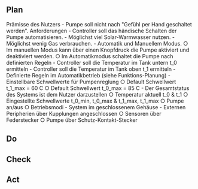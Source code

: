 ## Plan 
Prämisse des Nutzers
	- Pumpe soll nicht nach "Gefühl per Hand geschaltet werden".
Anforderungen
	- Controller soll das händische Schalten der Pumpe automatisieren.
	- Möglichst viel Solar-Warmwasser nutzen.
	- Möglichst wenig Gas verbrauchen.
	- Automatik und Manuellem Modus. 
		○ Im manuellen Modus kann über einen Knopfdruck die Pumpe aktiviert und deaktiviert werden.
		○ Im Automatikmodus schaltet die Pumpe nach definierten Regeln
	- Controller soll die Temperatur im Tank untern t_0 ermitteln
	- Controller soll die Temperatur im Tank oben t_1 ermitteln
	- Definierte Regeln im Automatikbetrieb (siehe Funktions-Planung)
	- Einstellbare Schwellwerte für Pumpenreglung
		○ Default Schwellwert t_1_max = 60 C
		○ Default Schwellwert t_0_max = 85 C
	- Der Gesamtstatus des Systems ist dem Nutzer darzustellen
		○ Temperatur aktuell t_0 & t_1
		○ Eingestellte Schwellwerte t_0_min, t_0_max & t_1_max, t_1_max
		○ Pumpe an/aus
		○ Betriebsmodi
	- System im geschlossenem Gehäuse
	- Externen Peripherien über Kupplungen angeschlossen
		○ Sensoren über Federstecker
		○ Pumpe über Schutz-Kontakt-Stecker
## Do

## Check 

## Act 
